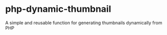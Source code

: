 php-dynamic-thumbnail
=====================

A simple and reusable function for generating thumbnails dynamically from PHP